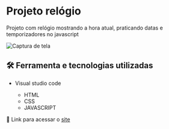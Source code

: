 # Projeto relógio

Projeto com relógio mostrando a hora atual, praticando datas e temporizadores no javascript

![Captura de tela](https://github.com/JoaoVitor2004/projeto-relogio/assets/143558833/52afb9f0-eb8f-4174-86cf-1696252f9831)

## 🛠 Ferramenta e tecnologias utilizadas

- Visual studio code
  
  - HTML
  - CSS
  - JAVASCRIPT

<p>🔗 Link para acessar o <a href="">site</a></p>
